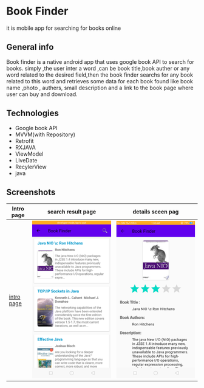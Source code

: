# Book Finder
it is mobile app for searching  for books online
## General info
Book finder is a native android app that uses google book API to search for books. simply ,the  user inter a word ,can be book title,book auther or any word related to the desired field,then the book finder  searchs for any book related to this word and retrieves some data for each book found like book name ,photo , authers,
small description and  a link to the book page  where user can buy and download.
## Technologies
* Google book API
* MVVM(with Repository)
* Retrofit
* RXJAVA
* ViewModel 
* LiveDate
* RecylerView
* java

## Screenshots

|Intro page|search result page|details sceen pag|
|----------|------------------|------------------
|[intro page ](https://github.com/AhmedElbisher/BookFinder/blob/master/app/src/main/res/drawable/into%20paga.png?raw=true) |![search result page](https://github.com/AhmedElbisher/BookFinder/blob/master/app/src/main/res/drawable/search%20result.png?raw=true)|![details sceen page](https://github.com/AhmedElbisher/BookFinder/blob/master/app/src/main/res/drawable/details%20page.png?raw=true)|
